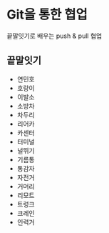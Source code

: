 # Git을 통한 협업
끝말잇기로 배우는 push & pull 협업

## 끝말잇기
- 연민호
- 호랑이
- 이발소
- 소방차
- 차두리
- 리어카
- 카센터
- 터미널
- 널뛰기
- 기름통
- 통감자
- 자전거
- 거머리
- 리모트
- 트렁크
- 크레인
- 인력거